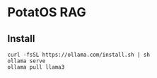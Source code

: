 # PotatOS RAG

## Install

    curl -fsSL https://ollama.com/install.sh | sh
    ollama serve
    ollama pull llama3
